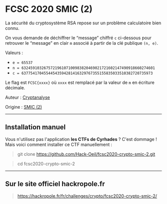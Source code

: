 # FCSC 2020 SMIC (2)

La sécurité du cryptosystème RSA repose sur un problème calculatoire bien connu.

On vous demande de déchiffrer le “message” chiffré `c` ci-dessous pour retrouver le “message” en clair `m` associé à partir de la clé publique `(n, e)`.

Valeurs :

- `e = 65537`
- `n = 632459103267572196107100983820469021721602147490918660274601`
- `c = 63775417045544543594281416329767355155835033510382720735973`

Le flag est `FCSC{xxxx}` où `xxxx` est remplacé par la valeur de `m` en écriture décimale.



Auteur : [Cryptanalyse](https://twitter.com/Cryptanalyse)

Origine : [SMIC (2)](https://hackropole.fr/fr/challenges/crypto/fcsc2020-crypto-smic-2/)


-----------

## Installation manuel
Vous n'utilisez pas l'application **les CTFs de Cyrhades** ? C'est dommage !
Mais voici comment installer ce CTF manuellement :

> git clone https://github.com/Hack-Oeil/fcsc2020-crypto-smic-2.git

> cd fcsc2020-crypto-smic-2


-----------

## Sur le site officiel hackropole.fr
> https://hackropole.fr/fr/challenges/crypto/fcsc2020-crypto-smic-2/